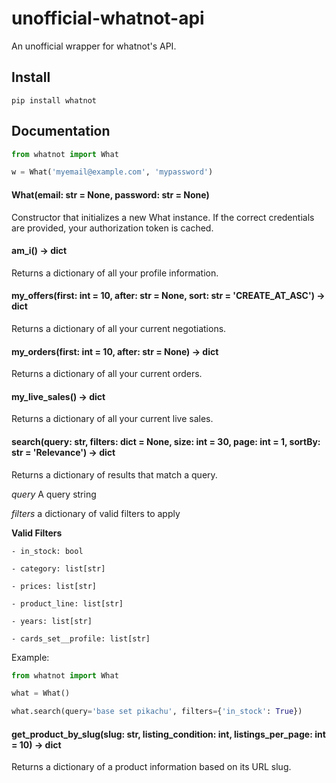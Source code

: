 # unofficial-whatnot-api

An unofficial wrapper for whatnot's API.

## Install

```
pip install whatnot
```

## Documentation

```python
from whatnot import What

w = What('myemail@example.com', 'mypassword')
```

#### What(email: str = None, password: str = None)

Constructor that initializes a new What instance. If the correct
credentials are provided, your authorization token is cached.

#### am_i() -> dict

Returns a dictionary of all your profile information.

#### my_offers(first: int = 10, after: str = None, sort: str = 'CREATE_AT_ASC') -> dict

Returns a dictionary of all your current negotiations.

#### my_orders(first: int = 10, after: str = None) -> dict

Returns a dictionary of all your current orders.

#### my_live_sales() -> dict

Returns a dictionary of all your current live sales.

#### search(query: str, filters: dict = None, size: int = 30, page: int = 1, sortBy: str = 'Relevance') -> dict

Returns a dictionary of results that match a query.

*query* A query string

*filters* a dictionary of valid filters to apply

**Valid Filters**

    - in_stock: bool
    
    - category: list[str]
    
    - prices: list[str]
    
    - product_line: list[str]
    
    - years: list[str]
    
    - cards_set__profile: list[str]

Example:
```python
from whatnot import What

what = What()

what.search(query='base set pikachu', filters={'in_stock': True})
```

#### get_product_by_slug(slug: str, listing_condition: int, listings_per_page: int = 10) -> dict

Returns a dictionary of a product information based on its URL slug.

